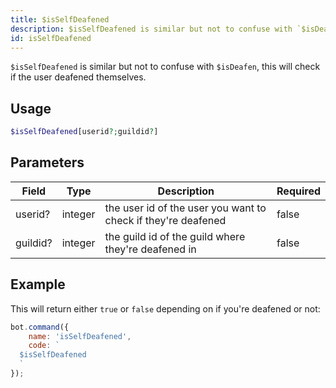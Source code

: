 ```yaml
---
title: $isSelfDeafened
description: $isSelfDeafened is similar but not to confuse with `$isDeafen`, this will check if the user deafened themselves.
id: isSelfDeafened
---
```


`$isSelfDeafened` is similar but not to confuse with `$isDeafen`, this will check if the user deafened themselves.

## Usage

```php
$isSelfDeafened[userid?;guildid?]
```

## Parameters

| Field    | Type    | Description                                                   | Required |
|----------|---------|---------------------------------------------------------------|----------|
| userid?  | integer | the user id of the user you want to check if they're deafened | false    |
| guildid? | integer | the guild id of the guild where they're deafened in           | false    |

## Example

This will return either `true` or `false` depending on if you're deafened or not:

```javascript
bot.command({
    name: 'isSelfDeafened',
    code: `
  $isSelfDeafened
  `
});
```
